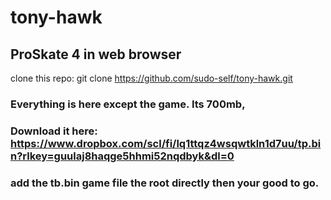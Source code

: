 # tony-hawk
## ProSkate 4 in web browser
clone this repo: git clone https://github.com/sudo-self/tony-hawk.git
### Everything is here except the game. Its 700mb, 
### Download it here: https://www.dropbox.com/scl/fi/lq1ttqz4wsqwtkln1d7uu/tp.bin?rlkey=guulaj8haqge5hhmi52nqdbyk&dl=0
### add the tb.bin game file the root directly then your good to go.

### 


